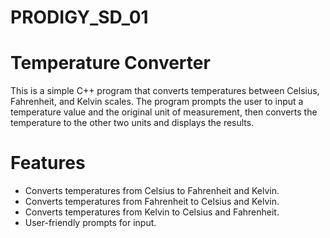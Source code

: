 # PRODIGY_SD_01
# Temperature Converter
This is a simple C++ program that converts temperatures between Celsius, Fahrenheit, and Kelvin scales. The program prompts the user to input a temperature value and the original unit of measurement, then converts the temperature to the other two units and displays the results.

# Features
- Converts temperatures from Celsius to Fahrenheit and Kelvin.
- Converts temperatures from Fahrenheit to Celsius and Kelvin.
- Converts temperatures from Kelvin to Celsius and Fahrenheit.
- User-friendly prompts for input.
